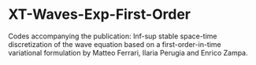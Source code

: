 # XT-Waves-Exp-First-Order
Codes accompanying the publication: Inf-sup stable space-time discretization of the wave equation based on a first-order-in-time variational formulation
by Matteo Ferrari, Ilaria Perugia and Enrico Zampa.
